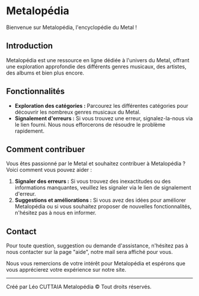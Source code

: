 # Metalopédia

Bienvenue sur Metalopédia, l'encyclopédie du Metal !

## Introduction

Metalopédia est une ressource en ligne dédiée à l'univers du Metal, offrant une exploration approfondie des différents genres musicaux, des artistes, des albums et bien plus encore.

## Fonctionnalités

- **Exploration des catégories :** Parcourez les différentes catégories pour découvrir les nombreux genres musicaux du Metal.
- **Signalement d'erreurs :** Si vous trouvez une erreur, signalez-la-nous via le lien fourni. Nous nous efforcerons de résoudre le problème rapidement.

## Comment contribuer

Vous êtes passionné par le Metal et souhaitez contribuer à Metalopédia ? Voici comment vous pouvez aider :

1. **Signaler des erreurs :** Si vous trouvez des inexactitudes ou des informations manquantes, veuillez les signaler via le lien de signalement d'erreur.
2. **Suggestions et améliorations :** Si vous avez des idées pour améliorer Metalopédia ou si vous souhaitez proposer de nouvelles fonctionnalités, n'hésitez pas à nous en informer.

## Contact

Pour toute question, suggestion ou demande d'assistance, n'hésitez pas à nous contacter sur la page "aide", notre mail sera affiché pour vous.

Nous vous remercions de votre intérêt pour Metalopédia et espérons que vous apprécierez votre expérience sur notre site.

---
Créé par Léo CUTTAIA
Metalopédia © Tout droits réservés.

